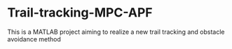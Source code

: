 # Trail-tracking-MPC-APF
This is a MATLAB project aiming to realize a new trail tracking and obstacle avoidance method

